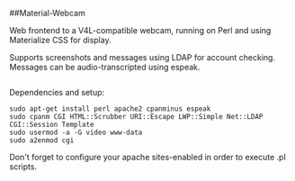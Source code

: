 ##Material-Webcam  

Web frontend to a V4L-compatible webcam, running on Perl and using Materialize CSS for display.  

Supports screenshots and messages using LDAP for account checking.  
Messages can be audio-transcripted using espeak.  

![]()  

Dependencies and setup:  
```
sudo apt-get install perl apache2 cpanminus espeak  
sudo cpanm CGI HTML::Scrubber URI::Escape LWP::Simple Net::LDAP CGI::Session Template  
sudo usermod -a -G video www-data  
sudo a2enmod cgi  
```

Don't forget to configure your apache sites-enabled in order to execute .pl scripts.
